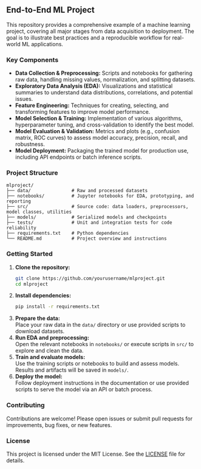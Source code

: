 <!-- end to end mlproject -->
## End-to-End ML Project

This repository provides a comprehensive example of a machine learning project, covering all major stages from data acquisition to deployment. The goal is to illustrate best practices and a reproducible workflow for real-world ML applications.

### Key Components

- **Data Collection & Preprocessing:** Scripts and notebooks for gathering raw data, handling missing values, normalization, and splitting datasets.
- **Exploratory Data Analysis (EDA):** Visualizations and statistical summaries to understand data distributions, correlations, and potential issues.
- **Feature Engineering:** Techniques for creating, selecting, and transforming features to improve model performance.
- **Model Selection & Training:** Implementation of various algorithms, hyperparameter tuning, and cross-validation to identify the best model.
- **Model Evaluation & Validation:** Metrics and plots (e.g., confusion matrix, ROC curves) to assess model accuracy, precision, recall, and robustness.
- **Model Deployment:** Packaging the trained model for production use, including API endpoints or batch inference scripts.

### Project Structure

```
mlproject/
├── data/               # Raw and processed datasets
├── notebooks/          # Jupyter notebooks for EDA, prototyping, and reporting
├── src/                # Source code: data loaders, preprocessors, model classes, utilities
├── models/             # Serialized models and checkpoints
├── tests/              # Unit and integration tests for code reliability
├── requirements.txt    # Python dependencies
└── README.md           # Project overview and instructions
```

### Getting Started

1. **Clone the repository:**
    ```bash
    git clone https://github.com/yourusername/mlproject.git
    cd mlproject
    ```
2. **Install dependencies:**
    ```bash
    pip install -r requirements.txt
    ```
3. **Prepare the data:**  
   Place your raw data in the `data/` directory or use provided scripts to download datasets.
4. **Run EDA and preprocessing:**  
   Open the relevant notebooks in `notebooks/` or execute scripts in `src/` to explore and clean the data.
5. **Train and evaluate models:**  
   Use the training scripts or notebooks to build and assess models. Results and artifacts will be saved in `models/`.
6. **Deploy the model:**  
   Follow deployment instructions in the documentation or use provided scripts to serve the model via an API or batch process.

### Contributing

Contributions are welcome! Please open issues or submit pull requests for improvements, bug fixes, or new features.

### License

This project is licensed under the MIT License. See the [LICENSE](LICENSE) file for details.


